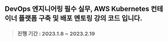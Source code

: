 ## DevOps 엔지니어링 필수 실무, AWS Kubernetes 컨테이너 플랫폼 구축 및 배포 멘토링 강의 코드 입니다.
> ### 진행 기간 : 2023.1.8 ~ 2023.2.19
